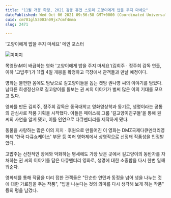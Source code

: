 ```yaml
---
title: "11월 개봉 확정, 2021 감동 휴먼 스토리 고양이에게 밥을 주지 마세요"
datePublished: Wed Oct 06 2021 09:56:58 GMT+0000 (Coordinated Universal Time)
cuid: cm701gl53003n09jx7cmf4mma
slug: 2471

---
```



'고양이에게 밥을 주지 마세요' 메인 포스터

![이미지](https://cdn.hashnode.com/res/hashnode/image/upload/v1739251537995/79e23753-1919-4a0e-873b-53b26fda7ecc.jpeg)

목영EnM이 배급하는 영화 '고양이에게 밥을 주지 마세요'(김희주ㆍ정주희 감독 연출, 이하 '고밥주')가 11월 4일 개봉을 확정하고 극장에서 관객들과 만날 예정이다.

영화는 불편한 몸에도 밤낮으로 길고양이들을 돕는 캣맘 권나영 씨의 이야기를 담았다. 남다른 희생정신으로 길고양이를 돌보는 권 씨의 이야기가 벌써 많은 이의 기대를 모으고 있다.

영화를 만든 김희주, 정주희 감독은 동국대학교 영화영상학과 동기로, 생명이라는 공통의 관심사로 작품 기획을 시작했다. 이들은 페이스북 그룹 '길고양이친구들'을 통해 권 씨의 사연을 알게 됐고, 이를 인연으로 다큐멘터리를 제작하게 됐다.

동물을 사랑하는 많은 이의 지지ㆍ후원으로 만들어진 이 영화는 DMZ국제다큐멘터리영화제 '한국 다큐쇼케이스' 부문 등 여러 영화제에서 상영작으로 선정돼 작품성을 인정받았다.

고밥주는 선천적인 장애와 악화하는 병세에도 가장 낮은 곳에서 길고양이의 동반자를 자처하는 권 씨의 이야기를 담은 다큐멘터리 영화로, 생명에 대한 소중함을 다시 한번 일깨워준다.

영화제를 통해 작품을 미리 접한 관객들은 "단순한 연민과 동정을 넘어 생을 나누는 것에 대한 가르침을 주는 작품", "밥을 나눈다는 것의 의미를 다시 생각해 보게 하는 작품" 등의 평을 남겼다.